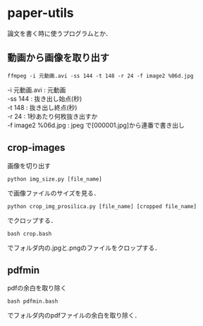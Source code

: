 # paper-utils
論文を書く時に使うプログラムとか．


## 動画から画像を取り出す
```
ffmpeg -i 元動画.avi -ss 144 -t 148 -r 24 -f image2 %06d.jpg
```
-i 元動画.avi : 元動画  
-ss 144 : 抜き出し始点(秒)  
-t 148 : 抜き出し終点(秒)  
-r 24 : 1秒あたり何枚抜き出すか  
-f image2 %06d.jpg : jpeg で[000001.jpg]から連番で書き出し  

## crop-images
画像を切り出す

```
python img_size.py [file_name]
```
で画像ファイルのサイズを見る．

```
python crop_img_prosilica.py [file_name] [cropped file_name]

```
でクロップする．

```
bash crop.bash
```
でフォルダ内の.jpgと.pngのファイルをクロップする．

## pdfmin
pdfの余白を取り除く

```
bash pdfmin.bash
```
でフォルダ内のpdfファイルの余白を取り除く．

